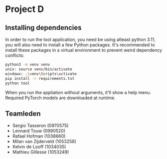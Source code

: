 # Project D

## Installing dependencies

In order to run the tool application, you need be using atleast python 3.11, you will also need to install a few Python packages. It's recommended to install these packages in a virtual environment to prevent weird dependency conflicts:

```sh
python3 -m venv venv
unix: source venv/bin/activate
windows: .\venv\Scripts\activate
pip install -r requirements.txt
python tool
```

When you run the appliation without arguments, it'll show a help menu. Required PyTorch models are downloaded at runtime.

## Teamleden

* Sergio Tasseron (0970575)
* Lennard Touw (0990520)
* Rafael Hofman (1038660)
* Milan van Zijderveld (1053258)
* Kelvin de Looff (1034035)
* Mathieu Gillesse (1053249)
